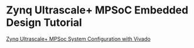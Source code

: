 # Zynq Ultrascale+ MPSoC Embedded Design Tutorial


[Zynq Ultrascale+ MPSoc System Configuration with Vivado](create_system.md)
